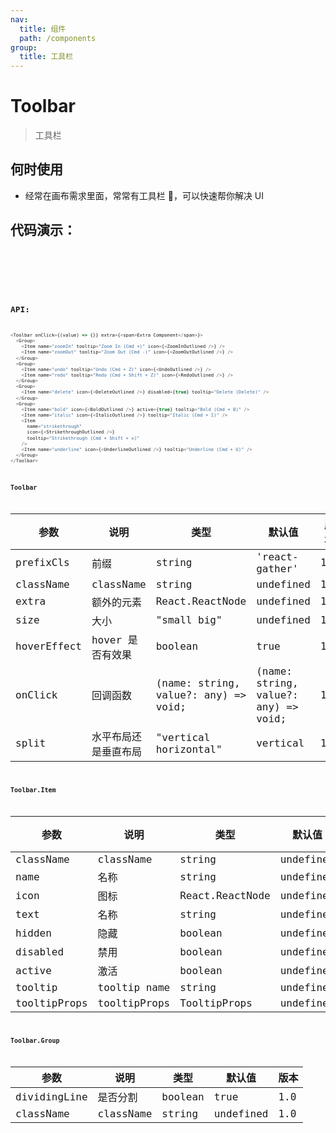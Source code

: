 ```yaml
---
nav:
  title: 组件
  path: /components
group:
  title: 工具栏
---
```


# Toolbar

> 工具栏

## 何时使用

- 经常在画布需求里面，常常有工具栏 🔧，可以快速帮你解决 UI

## 代码演示：

<code src="./demos/size.tsx" />

<code src="./demos/basic.tsx" />

<code src="./demos/horizontal.tsx" />

## API:

```javascript
<Toolbar onClick={(value) => {}} extra={<span>Extra Component</span>}>
  <Group>
    <Item name="zoomIn" tooltip="Zoom In (Cmd +)" icon={<ZoomInOutlined />} />
    <Item name="zoomOut" tooltip="Zoom Out (Cmd -)" icon={<ZoomOutOutlined />} />
  </Group>
  <Group>
    <Item name="undo" tooltip="Undo (Cmd + Z)" icon={<UndoOutlined />} />
    <Item name="redo" tooltip="Redo (Cmd + Shift + Z)" icon={<RedoOutlined />} />
  </Group>
  <Group>
    <Item name="delete" icon={<DeleteOutlined />} disabled={true} tooltip="Delete (Delete)" />
  </Group>
  <Group>
    <Item name="bold" icon={<BoldOutlined />} active={true} tooltip="Bold (Cmd + B)" />
    <Item name="italic" icon={<ItalicOutlined />} tooltip="Italic (Cmd + I)" />
    <Item
      name="strikethrough"
      icon={<StrikethroughOutlined />}
      tooltip="Strikethrough (Cmd + Shift + x)"
    />
    <Item name="underline" icon={<UnderlineOutlined />} tooltip="Underline (Cmd + U)" />
  </Group>
</Toolbar>
```

### Toolbar

| 参数 | 说明 | 类型 | 默认值 | 版本 |
| --- | --- | --- | --- | --- |
| prefixCls | 前缀 | string | 'react-gather' | 1.0 |
| className | className | string | undefined | 1.0 |
| extra | 额外的元素 | React.ReactNode | undefined | 1.0 |
| size | 大小 | "small big" | undefined | 1.0 |
| hoverEffect | hover 是否有效果 | boolean | true | 1.0 |
| onClick | 回调函数 | (name: string, value?: any) => void; | (name: string, value?: any) => void; | 1.0 |
| split | 水平布局还是垂直布局 | "vertical horizontal" | vertical | 1.0 |

### Toolbar.Item

| 参数         | 说明         | 类型            | 默认值    | 版本 |
| ------------ | ------------ | --------------- | --------- | ---- |
| className    | className    | string          | undefined | 1.0  |
| name         | 名称         | string          | undefined | 1.0  |
| icon         | 图标         | React.ReactNode | undefined | 1.0  |
| text         | 名称         | string          | undefined | 1.0  |
| hidden       | 隐藏         | boolean         | undefined | 1.0  |
| disabled     | 禁用         | boolean         | undefined | 1.0  |
| active       | 激活         | boolean         | undefined | 1.0  |
| tooltip      | tooltip name | string          | undefined | 1.0  |
| tooltipProps | tooltipProps | TooltipProps    | undefined | 1.0  |

### Toolbar.Group

| 参数         | 说明      | 类型    | 默认值    | 版本 |
| ------------ | --------- | ------- | --------- | ---- |
| dividingLine | 是否分割  | boolean | true      | 1.0  |
| className    | className | string  | undefined | 1.0  |
